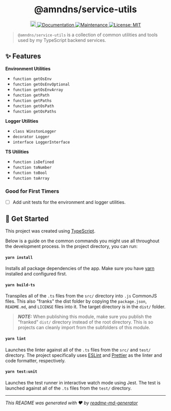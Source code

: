 <h1 align="center">@amndns/service-utils</h1>
<p align="center">
  <a href="https://badge.fury.io/js/%40amndns%2Fservice-utils">
    <img src="https://badge.fury.io/js/%40amndns%2Fservice-utils.svg" alt="npm version" height="18" target="_blank">
  </a>
  <a href="https://github.com/amndns/service-utils/blob/main/README.md" target="_blank">
    <img alt="Documentation" src="https://img.shields.io/badge/documentation-yes-brightgreen.svg" />
  </a>
  <a href="https://github.com/amndns/service-utils/graphs/commit-activity" target="_blank">
    <img alt="Maintenance" src="https://img.shields.io/badge/Maintained%3F-yes-green.svg" />
  </a>
  <a href="https://github.com/amndns/service-utils/blob/main/LICENSE" target="_blank">
    <img alt="License: MIT" src="https://img.shields.io/badge/License-MIT-green.svg" />
  </a>
</p>

> `@amndns/service-utils` is a collection of common utilities and tools used by my TypeScript backend services.

## ✨ Features

**Environment Utilities**
- `function getOsEnv`
- `function getOsEnvOptional`
- `function getOsEnvArray`
- `function getPath`
- `function getPaths`
- `function getOsPath`
- `function getOsPaths`

**Logger Utilities**
- `class WinstonLogger`
- `decorator Logger`
- `interface LoggerInterface`

**TS Utilities**
- `function isDefined`
- `function toNumber`
- `function toBool`
- `function toArray`

### Good for First Timers

- [ ] Add unit tests for the environment and logger utilities.

## 🚀 Get Started

This project was created using [TypeScript](https://www.typescriptlang.org/).

Below is a guide on the common commands you might use all throughout the development process. In the project directory, you can run:

#### `yarn install`

Installs all package dependencies of the app. Make sure you have [yarn](https://yarnpkg.com/) installed and configured first.

#### `yarn build-ts`

Transpiles all of the `.ts` files from the `src/` directory into `.js` CommonJS files. This also "franks" the dist folder by copying the `package.json`, `README.md`, and `LICENSE` files into it. The target directory is in the `dist/` folder.

> **_NOTE:_**  When publishing this module, make sure you publish the "franked" `dist/` directory instead of the root directory. This is so projects can cleanly import from the subfolders of this module.

#### `yarn lint`

Launches the linter against all of the `.ts` files from the `src/` and `test/` directory. The project specifically uses [ESLint](https://eslint.org/) and [Prettier](https://prettier.io/) as the linter and code formatter, respectively.

#### `yarn test:unit`

Launches the test runner in interactive watch mode using Jest. The test is launched against all of the `.ts` files from the `test/` directory.

***
_This README was generated with ❤️ by [readme-md-generator](https://github.com/kefranabg/readme-md-generator)_